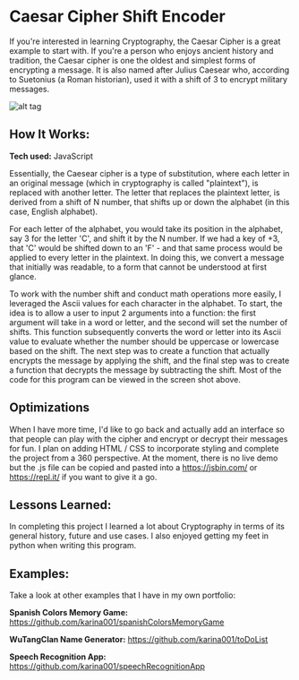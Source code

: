 # Caesar Cipher Shift Encoder
If you're interested in learning Cryptography, the Caesar Cipher is a great example to start with. If you're a person who enjoys ancient history and tradition, the Caesar cipher is one the oldest and simplest forms of encrypting a message. It is also named after Julius Caesear who, according to Suetonius (a Roman historian), used it with a shift of 3 to encrypt military messages.

![alt tag](https://github.com/karina001/caesarCipher/blob/master/Screen%20Shot%202018-03-12%20at%206.20.14%20AM.png)

## How It Works:

**Tech used:** JavaScript

Essentially, the Caesear cipher is a type of substitution, where each letter in an original message (which in cryptography is called "plaintext"), is replaced with another letter. The letter that replaces the plaintext letter, is derived from a shift of N number, that shifts up or down the alphabet (in this case, English alphabet). 

For each letter of the alphabet, you would take its position in the alphabet, say 3 for the letter 'C', and shift it by the N number. If we had a key of +3, that 'C' would be shifted down to an 'F' - and that same process would be applied to every letter in the plaintext. In doing this, we convert a message that initially was readable, to a form that cannot be understood at first glance.  

To work with the number shift and conduct math operations more easily, I leveraged the Ascii values for each character in the alphabet. To start, the idea is to allow a user to input 2 arguments into a function: the first argument will take in a word or letter, and the second will set the number of shifts. This function subsequently converts the word or letter into its Ascii value to evaluate whether the number should be uppercase or lowercase based on the shift. The next step was to create a function that actually encrypts the message by applying the shift, and the final step was to create a function that decrypts the message by subtracting the shift. Most of the code for this program can be viewed in the screen shot above.

## Optimizations
When I have more time, I'd like to go back and actually add an interface so that people can play with the cipher and encrypt or decrypt their messages for fun. I plan on adding HTML / CSS to incorporate styling and complete the project from a 360 perspective. At the moment, there is no live demo but the .js file can be copied and pasted into a https://jsbin.com/ or https://repl.it/ if you want to give it a go.

## Lessons Learned:
In completing this project I learned a lot about Cryptography in terms of its general history, future and use cases. I also enjoyed getting my feet in python when writing this program.

## Examples:
Take a look at other examples that I have in my own portfolio:

**Spanish Colors Memory Game:** https://github.com/karina001/spanishColorsMemoryGame

**WuTangClan Name Generator:** https://github.com/karina001/toDoList

**Speech Recognition App:** https://github.com/karina001/speechRecognitionApp
